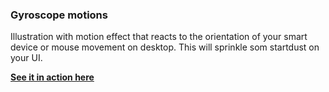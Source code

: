 ### Gyroscope motions
Illustration with motion effect that reacts to the orientation of your smart device or mouse movement on desktop.
This will sprinkle som startdust on your UI.

[__See it in action here__](https://tominurmi.github.io/gyro-illustration/)
